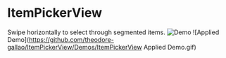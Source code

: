 # ItemPickerView
Swipe horizontally to select through segmented items. 
![Demo]("https://github.com/theodore-gallao/ItemPickerView/Demos/ItemPickerView%20Demo.gif")
![Applied Demo](https://github.com/theodore-gallao/ItemPickerView/Demos/ItemPickerView Applied Demo.gif)
